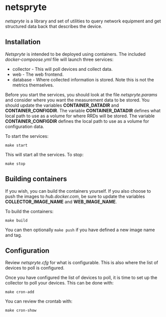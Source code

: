 netspryte
==========

*netspryte* is a library and set of utilities to query network equipment
and get structured data back that describes the device.

Installation
---------------

*Netspryte* is intended to be deployed using containers.  The included
*docker-compoose.yml* file will launch three services:

* collector - This will poll devices and collect data.
* web - The web frontend.
* database - Where collected information is stored.  Note this is not
  the metrics themselves.

Before you start the services, you should look at the file
*netspryte.params* and consider where you want the measurement data to
be stored.  You should update the variables **CONTAINER_DATADIR** and
**CONTAINER_CONFIGDIR**.  The variable **CONTAINER_DATADIR** defines
what local path to use as a volume for where RRDs will be stored.  The
variable **CONTAINER_CONFIGDIR** defines the local path to use as a
volume for configuration data.

To start the services:

``` shell
make start
```

This will start all the services.  To stop:

``` shell
make stop
```

## Building containers

If you wish, you can build the containers yourself.  If you also choose
to push the images to *hub.docker.com*, be sure to update the variables
**COLLECTOR_IMAGE_NAME** and **WEB_IMAGE_NAME**.

To build the containers:

``` shell
make build
```

You can then optionally `make push` if you have defined a new image name
and tag.

Configuration
----------------

Review *netspryte.cfg* for what is configurable.  This is also where the
list of devices to poll is configured.

Once you have configured the list of devices to poll, it is time to
set up the collector to poll your devices.  This can be done with:

``` shell
make cron-add
```

You can review the crontab with:

``` shell
make cron-show
```

